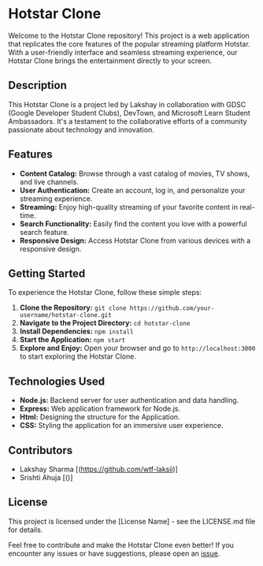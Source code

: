 # Hotstar Clone

Welcome to the Hotstar Clone repository! This project is a web application that replicates the core features of the popular streaming platform Hotstar. With a user-friendly interface and seamless streaming experience, our Hotstar Clone brings the entertainment directly to your screen.

## Description

This Hotstar Clone is a project led by Lakshay in collaboration with GDSC (Google Developer Student Clubs), DevTown, and Microsoft Learn Student Ambassadors. It's a testament to the collaborative efforts of a community passionate about technology and innovation.

## Features

- **Content Catalog:** Browse through a vast catalog of movies, TV shows, and live channels.
- **User Authentication:** Create an account, log in, and personalize your streaming experience.
- **Streaming:** Enjoy high-quality streaming of your favorite content in real-time.
- **Search Functionality:** Easily find the content you love with a powerful search feature.
- **Responsive Design:** Access Hotstar Clone from various devices with a responsive design.

## Getting Started

To experience the Hotstar Clone, follow these simple steps:

1. **Clone the Repository:** `git clone https://github.com/your-username/hotstar-clone.git`
2. **Navigate to the Project Directory:** `cd hotstar-clone`
3. **Install Dependencies:** `npm install`
4. **Start the Application:** `npm start`
5. **Explore and Enjoy:** Open your browser and go to `http://localhost:3000` to start exploring the Hotstar Clone.

## Technologies Used

- **Node.js:** Backend server for user authentication and data handling.
- **Express:** Web application framework for Node.js.
- **Html:** Designing the structure for the Application.
- **CSS:** Styling the application for an immersive user experience.

## Contributors

- Lakshay Sharma [(https://github.com/wtf-laksii)]
- Srishti Ahuja [()]

## License

This project is licensed under the [License Name] - see the LICENSE.md file for details.

Feel free to contribute and make the Hotstar Clone even better! If you encounter any issues or have suggestions, please open an [issue](https://github.com/wtf-laksii/hotstar-clone/issues).
